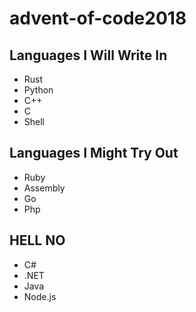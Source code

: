 # advent-of-code2018
## Languages I Will Write In
- Rust
- Python
- C++
- C
- Shell
## Languages I Might Try Out
- Ruby
- Assembly
- Go
- Php
## HELL NO
- C#
- .NET
- Java
- Node.js
